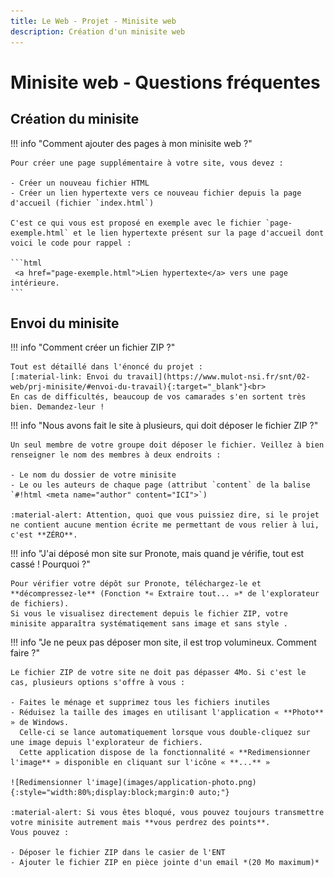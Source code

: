 ```yaml
---
title: Le Web - Projet - Minisite web
description: Création d'un minisite web
---
```


# Minisite web - Questions fréquentes

## Création du minisite

!!! info "Comment ajouter des pages à mon minisite web ?"

    Pour créer une page supplémentaire à votre site, vous devez : 
    
    - Créer un nouveau fichier HTML
    - Créer un lien hypertexte vers ce nouveau fichier depuis la page d'accueil (fichier `index.html`)

    C'est ce qui vous est proposé en exemple avec le fichier `page-exemple.html` et le lien hypertexte présent sur la page d'accueil dont voici le code pour rappel :
    
    ```html
     <a href="page-exemple.html">Lien hypertexte</a> vers une page intérieure.
    ```
    
## Envoi du minisite

!!! info "Comment créer un fichier ZIP ?"

    Tout est détaillé dans l'énoncé du projet : 
    [:material-link: Envoi du travail](https://www.mulot-nsi.fr/snt/02-web/prj-minisite/#envoi-du-travail){:target="_blank"}<br>
    En cas de difficultés, beaucoup de vos camarades s'en sortent très bien. Demandez-leur !

!!! info "Nous avons fait le site à plusieurs, qui doit déposer le fichier ZIP ?"

    Un seul membre de votre groupe doit déposer le fichier. Veillez à bien renseigner le nom des membres à deux endroits :

    - Le nom du dossier de votre minisite
    - Le ou les auteurs de chaque page (attribut `content` de la balise `#!html <meta name="author" content="ICI">`)

    :material-alert: Attention, quoi que vous puissiez dire, si le projet ne contient aucune mention écrite me permettant de vous relier à lui, c'est **ZÉRO**.

!!! info "J'ai déposé mon site sur Pronote, mais quand je vérifie, tout est cassé ! Pourquoi ?"

    Pour vérifier votre dépôt sur Pronote, téléchargez-le et **décompressez-le** (Fonction *« Extraire tout... »* de l'explorateur de fichiers).
    Si vous le visualisez directement depuis le fichier ZIP, votre minisite apparaîtra systématiqement sans image et sans style .

!!! info "Je ne peux pas déposer mon site, il est trop volumineux. Comment faire ?"

    Le fichier ZIP de votre site ne doit pas dépasser 4Mo. Si c'est le cas, plusieurs options s'offre à vous :

    - Faites le ménage et supprimez tous les fichiers inutiles
    - Réduisez la taille des images en utilisant l'application « **Photo** » de Windows.
      Celle-ci se lance automatiquement lorsque vous double-cliquez sur une image depuis l'explorateur de fichiers.
      Cette application dispose de la fonctionnalité « **Redimensionner l'image** » disponible en cliquant sur l'icône « **...** »

    ![Redimensionner l'image](images/application-photo.png){:style="width:80%;display:block;margin:0 auto;"}

    :material-alert: Si vous êtes bloqué, vous pouvez toujours transmettre votre minisite autrement mais **vous perdrez des points**. 
    Vous pouvez :
    
    - Déposer le fichier ZIP dans le casier de l'ENT
    - Ajouter le fichier ZIP en pièce jointe d'un email *(20 Mo maximum)*

